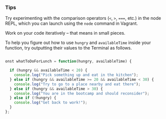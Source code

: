 ### Tips

Try experimenting with the comparison operators (`<`, `>`, `===`, etc.) in the node REPL, which you can launch using the `node` command in Vagrant.

Work on your code iteratively – that means in small pieces. 

To help you figure out how to use `hungry` and `availableTime` inside your function, try outputting their values to the Terminal as follows.

```javascript

onst whatToDoForLunch = function(hungry, availableTime) {

  if (hungry && availableTime < 20) {
    console.log("Pick something up and eat in the kitchen");
  } else if (hungry && availableTime >= 20 && availableTime < 30) {
    console.log("Try to go to a place nearby and eat there");
  } else if (hungry && availableTime > 30) {
    console.log("You are in the bootcamp and should reconsider");
  } else if (!hungry) {
    console.log("Get back to work!");
  }
};
```
